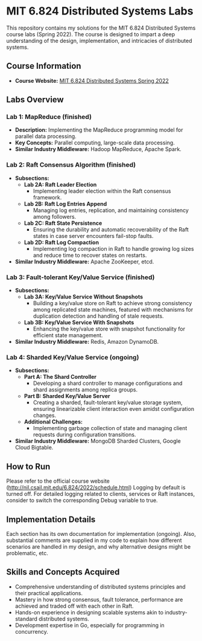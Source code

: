 # MIT 6.824 Distributed Systems Labs

This repository contains my solutions for the MIT 6.824 Distributed Systems course labs (Spring 2022). The course is designed to impart a deep understanding of the design, implementation, and intricacies of distributed systems.

## Course Information
- **Course Website:** [MIT 6.824 Distributed Systems Spring 2022](http://nil.csail.mit.edu/6.824/2022/schedule.html)

## Labs Overview

### Lab 1: MapReduce (finished)
- **Description:** Implementing the MapReduce programming model for parallel data processing.
- **Key Concepts:** Parallel computing, large-scale data processing.
- **Similar Industry Middleware:** Hadoop MapReduce, Apache Spark.

### Lab 2: Raft Consensus Algorithm (finished)
- **Subsections:**
  - **Lab 2A: Raft Leader Election**
    - Implementing leader election within the Raft consensus framework.
  - **Lab 2B: Raft Log Entries Append**
    - Managing log entries, replication, and maintaining consistency among followers.
  - **Lab 2C: Raft State Persistence**
    - Ensuring the durability and automatic recoverability of the Raft states in case server encounters fail-stop faults.
  - **Lab 2D: Raft Log Compaction**
    - Implementing log compaction in Raft to handle growing log sizes and reduce time to recover states on restarts.
- **Similar Industry Middleware:** Apache ZooKeeper, etcd.

### Lab 3: Fault-tolerant Key/Value Service (finished)
- **Subsections:**
  - **Lab 3A: Key/Value Service Without Snapshots**
    - Building a key/value store on Raft to achieve strong consistency among replicated state machines, featured with mechanisms for duplication detection and handling of stale requests.
  - **Lab 3B: Key/Value Service With Snapshots**
    - Enhancing the key/value store with snapshot functionality for efficient state management.
- **Similar Industry Middleware:** Redis, Amazon DynamoDB.

### Lab 4: Sharded Key/Value Service (ongoing)
- **Subsections:**
  - **Part A: The Shard Controller**
    - Developing a shard controller to manage configurations and shard assignments among replica groups.
  - **Part B: Sharded Key/Value Server**
    - Creating a sharded, fault-tolerant key/value storage system, ensuring linearizable client interaction even amidst configuration changes.
  - **Additional Challenges:**
    - Implementing garbage collection of state and managing client requests during configuration transitions.
- **Similar Industry Middleware:** MongoDB Sharded Clusters, Google Cloud Bigtable.

## How to Run

Please refer to the official course website (http://nil.csail.mit.edu/6.824/2022/schedule.html)
Logging by default is turned off. For detailed logging related to clients, services or Raft instances, consider to switch the corresponding Debug variable to true.

## Implementation Details 

Each section has its own documentation for implementation (ongoing).
Also, substantial comments are supplied in my code to explain how different scenarios are handled in my design, and why alternative designs might be problematic, etc.

## Skills and Concepts Acquired

- Comprehensive understanding of distributed systems principles and their practical applications.
- Mastery in how strong consensus, fault tolerance, performance are achieved and traded off with each other in Raft.
- Hands-on experience in designing scalable systems akin to industry-standard distributed systems.
- Development expertise in Go, especially for programming in concurrency.


